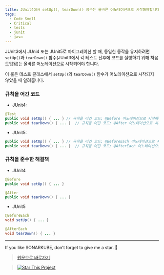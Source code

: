 ```yaml
---
title: JUnit4에서 setUp(), tearDown() 함수는 올바른 어노테이션으로 시작해야합니다.
tags:
  - Code Smell
  - Critical
  - tests
  - junit
  - java
---
```


JUnit3에서 JUni4 또는 JUnit5로 마이그레이션 할 때, 동일한 동작을 유지하려면 `setUp()`과 `tearDown()` 함수(JUnit3에서 각 테스트 전후에 코드를 실행하기 위해 처음 도입됨)는 올바른 어노테이션으로 시작되어야 합니다.

이 룰은 테스트 클래스에서 `setUp()`와 `tearDown()` 함수가 어노테이션으로 시작되지 않았을 때 알려줍니다.

### 규칙을 어긴 코드

- JUnit4:

```java
@Test
public void setUp() { ... } // 규칙을 어긴 코드; @Before 어노테이션으로 시작해야 합니다.
public void tearDown() { ... }  // 규칙을 어긴 코드; @After 어노테이션으로 시작해야 합니다.
```

- JUnit5:

```java
public void setUp() { ... } // 규칙을 어긴 코드; @BeforeEach 어노테이션으로 시작해야 합니다.
public void tearDown() { ... }  // 규칙을 어긴 코드; @AfterEach 어노테이션으로 시작해야 합니다.
```

### 규칙을 준수한 해결책

- JUnit4

```java
@Before
public void setUp() { ... }

@After
public void tearDown() { ... }
```

- JUnit5

```java
@BeforeEach
void setUp() { ... }

@AfterEach
void tearDown() { ... }
```

---

If you like SONARKUBE, don't forget to give me a star. :star2:

> [원문으로 바로가기](https://rules.sonarsource.com/java/tag/tests/RSPEC-5826)

> [![Star This Project](https://img.shields.io/github/stars/kantabile/sonarkube.svg?label=Stars&style=social)](https://github.com/kantabile/sonarkube)
